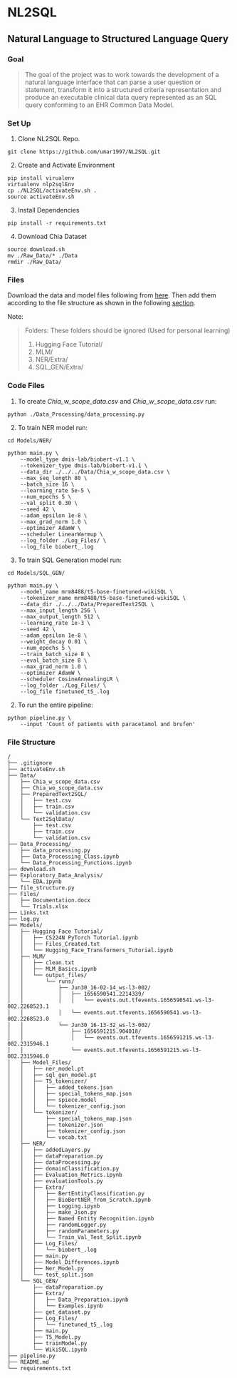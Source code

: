 # NL2SQL
## Natural Language to Structured Language Query


### Goal

> The goal of the project was to work towards the development of a 
> natural language interface that can parse a user question or statement, 
> transform it into a structured criteria representation and produce an 
> executable clinical data query represented as an SQL query conforming to 
> an EHR Common Data Model.

### Set Up
1. Clone NL2SQL Repo.
```shell
git clone https://github.com/umar1997/NL2SQL.git
```
2. Create and Activate Environment
```shell
pip install virualenv
virtualenv nlp2sqlEnv
cp ./NL2SQL/activateEnv.sh .
source activateEnv.sh
```
3. Install Dependencies
```shell
pip install -r requirements.txt
```
4. Download Chia Dataset
```shell
source download.sh
mv ./Raw_Data/* ./Data
rmdir ./Raw_Data/
```
### Files
Download the data and model files following from [here](https://drive.google.com/drive/folders/1fGxWG3sm9L4dajM7OfVgmq55NaL1vWh8?usp=sharing).
Then add them according to the file structure as shown in the following [section](#file-structure).

Note:
> Folders: These folders should be ignored (Used for personal learning)
> 1. Hugging Face Tutorial/
> 2. MLM/
> 3. NER/Extra/
> 3. SQL_GEN/Extra/

### Code Files
1. To create *Chia_w_scope_data.csv* and *Chia_w_scope_data.csv* run: 
```shell
python ./Data_Processing/data_processing.py
```
2. To train NER model run: 
```shell
cd Models/NER/

python main.py \
    --model_type dmis-lab/biobert-v1.1 \
    --tokenizer_type dmis-lab/biobert-v1.1 \
    --data_dir ./../../Data/Chia_w_scope_data.csv \
    --max_seq_length 80 \
    --batch_size 16 \
    --learning_rate 5e-5 \
    --num_epochs 5 \
    --val_split 0.30 \
    --seed 42 \
    --adam_epsilon 1e-8 \
    --max_grad_norm 1.0 \
    --optimizer AdamW \
    --scheduler LinearWarmup \
    --log_folder ./Log_Files/ \
    --log_file biobert_.log
```
3. To train SQL Generation model run: 
```shell
cd Models/SQL_GEN/

python main.py \
    --model_name mrm8488/t5-base-finetuned-wikiSQL \
    --tokenizer_name mrm8488/t5-base-finetuned-wikiSQL \
    --data_dir ./../../Data/PreparedText2SQL \
    --max_input_length 256 \
    --max_output_length 512 \
    --learning_rate 1e-3 \
    --seed 42 \
    --adam_epsilon 1e-8 \
    --weight_decay 0.01 \
    --num_epochs 5 \
    --train_batch_size 8 \
    --eval_batch_size 8 \
    --max_grad_norm 1.0 \
    --optimizer AdamW \
    --scheduler CosineAnnealingLR \
    --log_folder ./Log_Files/ \
    --log_file finetuned_t5_.log
```
2. To run the entire pipeline: 
```shell
python pipeline.py \
    --input 'Count of patients with paracetamol and brufen'
```
### File Structure
```
/
├── .gitignore
├── activateEnv.sh
├── Data/
│   ├── Chia_w_scope_data.csv
│   ├── Chia_wo_scope_data.csv
│   ├── PreparedText2SQL/
│   │   ├── test.csv
│   │   ├── train.csv
│   │   └── validation.csv
│   └── Text2SqlData/
│       ├── test.csv
│       ├── train.csv
│       └── validation.csv
├── Data_Processing/
│   ├── data_processing.py
│   ├── Data_Processing_Class.ipynb
│   └── Data_Processing_Functions.ipynb
├── download.sh
├── Exploratory_Data_Analysis/
│   └── EDA.ipynb
├── file_structure.py
├── Files/
│   ├── Documentation.docx
│   └── Trials.xlsx
├── Links.txt
├── log.py
├── Models/
│   ├── Hugging Face Tutorial/
│   │   ├── CS224N PyTorch Tutorial.ipynb
│   │   ├── Files_Created.txt
│   │   └── Hugging_Face_Transformers_Tutorial.ipynb
│   ├── MLM/
│   │   ├── clean.txt
│   │   ├── MLM_Basics.ipynb
│   │   └── output_files/
│   │       └── runs/
│   │           ├── Jun30_16-02-14_ws-l3-002/
│   │           │   ├── 1656590541.2214339/
│   │           │   │   └── events.out.tfevents.1656590541.ws-l3-002.2268523.1
│   │           │   └── events.out.tfevents.1656590541.ws-l3-002.2268523.0
│   │           └── Jun30_16-13-32_ws-l3-002/
│   │               ├── 1656591215.904018/
│   │               │   └── events.out.tfevents.1656591215.ws-l3-002.2315946.1
│   │               └── events.out.tfevents.1656591215.ws-l3-002.2315946.0
│   ├── Model_Files/
│   │   ├── ner_model.pt
│   │   ├── sql_gen_model.pt
│   │   ├── T5_tokenizer/
│   │   │   ├── added_tokens.json
│   │   │   ├── special_tokens_map.json
│   │   │   ├── spiece.model
│   │   │   └── tokenizer_config.json
│   │   └── tokenizer/
│   │       ├── special_tokens_map.json
│   │       ├── tokenizer.json
│   │       ├── tokenizer_config.json
│   │       └── vocab.txt
│   ├── NER/
│   │   ├── addedLayers.py
│   │   ├── dataPreparation.py
│   │   ├── dataProcessing.py
│   │   ├── domainClassification.py
│   │   ├── Evaluation_Metrics.ipynb
│   │   ├── evaluationTools.py
│   │   ├── Extra/
│   │   │   ├── BertEntityClassification.py
│   │   │   ├── BioBertNER_from_Scratch.ipynb
│   │   │   ├── Logging.ipynb
│   │   │   ├── make_Json.py
│   │   │   ├── Named Entity Recognition.ipynb
│   │   │   ├── randomLogger.py
│   │   │   ├── randomParameters.py
│   │   │   └── Train_Val_Test_Split.ipynb
│   │   ├── Log_Files/
│   │   │   └── biobert_.log
│   │   ├── main.py
│   │   ├── Model_Differences.ipynb
│   │   ├── Ner_Model.py
│   │   └── test_split.json
│   └── SQL_GEN/
│       ├── dataPreparation.py
│       ├── Extra/
│       │   ├── Data_Preparation.ipynb
│       │   └── Examples.ipynb
│       ├── get_dataset.py
│       ├── Log_Files/
│       │   └── finetuned_t5_.log
│       ├── main.py
│       ├── T5_Model.py
│       ├── trainModel.py
│       └── WikiSQL.ipynb
├── pipeline.py
├── README.md
└── requirements.txt
```